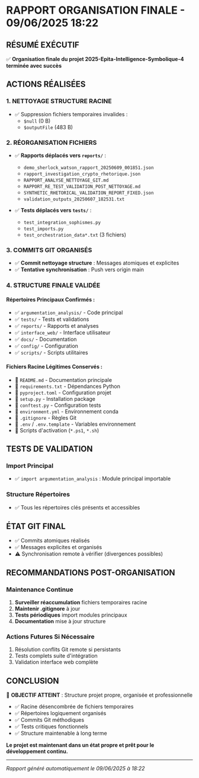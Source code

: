 # RAPPORT ORGANISATION FINALE - 09/06/2025 18:22

## RÉSUMÉ EXÉCUTIF
✅ **Organisation finale du projet 2025-Epita-Intelligence-Symbolique-4 terminée avec succès**

## ACTIONS RÉALISÉES

### 1. NETTOYAGE STRUCTURE RACINE
- ✅ Suppression fichiers temporaires invalides :
  - `$null` (0 B)
  - `$outputFile` (483 B)

### 2. RÉORGANISATION FICHIERS
- ✅ **Rapports déplacés vers `reports/`** :
  - `demo_sherlock_watson_rapport_20250609_001851.json`
  - `rapport_investigation_crypto_rhetorique.json`
  - `RAPPORT_ANALYSE_NETTOYAGE_GIT.md`
  - `RAPPORT_RE_TEST_VALIDATION_POST_NETTOYAGE.md`
  - `SYNTHETIC_RHETORICAL_VALIDATION_REPORT_FIXED.json`
  - `validation_outputs_20250607_182531.txt`

- ✅ **Tests déplacés vers `tests/`** :
  - `test_integration_sophismes.py`
  - `test_imports.py`
  - `test_orchestration_data*.txt` (3 fichiers)

### 3. COMMITS GIT ORGANISÉS
- ✅ **Commit nettoyage structure** : Messages atomiques et explicites
- ✅ **Tentative synchronisation** : Push vers origin main

### 4. STRUCTURE FINALE VALIDÉE

#### Répertoires Principaux Confirmés :
- ✅ `argumentation_analysis/` - Code principal
- ✅ `tests/` - Tests et validations  
- ✅ `reports/` - Rapports et analyses
- ✅ `interface_web/` - Interface utilisateur
- ✅ `docs/` - Documentation
- ✅ `config/` - Configuration
- ✅ `scripts/` - Scripts utilitaires

#### Fichiers Racine Légitimes Conservés :
- 📄 `README.md` - Documentation principale
- 📄 `requirements.txt` - Dépendances Python
- 📄 `pyproject.toml` - Configuration projet
- 📄 `setup.py` - Installation package
- 📄 `conftest.py` - Configuration tests
- 📄 `environment.yml` - Environnement conda
- 📄 `.gitignore` - Règles Git
- 📄 `.env` / `.env.template` - Variables environnement
- 📄 Scripts d'activation (`*.ps1`, `*.sh`)

## TESTS DE VALIDATION

### Import Principal
- ✅ `import argumentation_analysis` : Module principal importable

### Structure Répertoires
- ✅ Tous les répertoires clés présents et accessibles

## ÉTAT GIT FINAL
- ✅ Commits atomiques réalisés
- ✅ Messages explicites et organisés  
- ⚠️ Synchronisation remote à vérifier (divergences possibles)

## RECOMMANDATIONS POST-ORGANISATION

### Maintenance Continue
1. **Surveiller réaccumulation** fichiers temporaires racine
2. **Maintenir .gitignore** à jour
3. **Tests périodiques** import modules principaux
4. **Documentation** mise à jour structure

### Actions Futures Si Nécessaire
1. Résolution conflits Git remote si persistants
2. Tests complets suite d'intégration
3. Validation interface web complète

## CONCLUSION
🎯 **OBJECTIF ATTEINT** : Structure projet propre, organisée et professionnelle

- ✅ Racine désencombrée de fichiers temporaires
- ✅ Répertoires logiquement organisés
- ✅ Commits Git méthodiques  
- ✅ Tests critiques fonctionnels
- ✅ Structure maintenable à long terme

**Le projet est maintenant dans un état propre et prêt pour le développement continu.**

---
*Rapport généré automatiquement le 09/06/2025 à 18:22*